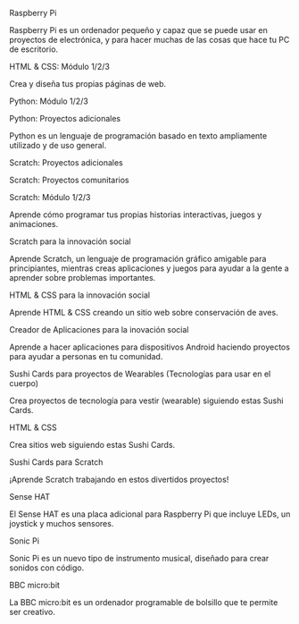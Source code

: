 Raspberry Pi

Raspberry Pi es un ordenador pequeño y capaz que se puede usar en proyectos de electrónica, y para hacer muchas de las cosas que hace tu PC de escritorio.

HTML & CSS: Módulo 1/2/3

Crea y diseña tus propias páginas de web.

Python: Módulo 1/2/3

Python: Proyectos adicionales

Python es un lenguaje de programación basado en texto ampliamente utilizado y de uso general.

Scratch: Proyectos adicionales

Scratch: Proyectos comunitarios

Scratch: Módulo 1/2/3

Aprende cómo programar tus propias historias interactivas, juegos y animaciones.

Scratch para la innovación social

Aprende Scratch, un lenguaje de programación gráfico amigable para principiantes, mientras creas aplicaciones y juegos para ayudar a la gente a aprender sobre problemas importantes.

HTML & CSS para la innovación social

Aprende HTML & CSS creando un sitio web sobre conservación de aves.

Creador de Aplicaciones para la inovación social

Aprende a hacer aplicaciones para dispositivos Android haciendo proyectos para ayudar a personas en tu comunidad.

Sushi Cards para proyectos de Wearables (Tecnologías para usar en el cuerpo)

Crea proyectos de tecnología para vestir (wearable) siguiendo estas Sushi Cards.

HTML & CSS

Crea sitios web siguiendo estas Sushi Cards.

Sushi Cards para Scratch

¡Aprende Scratch trabajando en estos divertidos proyectos!

Sense HAT

El Sense HAT es una placa adicional para Raspberry Pi que incluye LEDs, un joystick y muchos sensores.

Sonic Pi

Sonic Pi es un nuevo tipo de instrumento musical, diseñado para crear sonidos con código.

BBC micro:bit

La BBC micro:bit es un ordenador programable de bolsillo que te permite ser creativo.